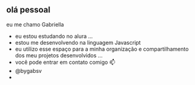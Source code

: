 ## olá pessoal 
eu me chamo Gabriella 

- eu estou estudando no alura ...
- estou me desenvolvendo na linguagem Javascript 
- eu utilizo esse espaço para a minha organização e compartilhamento dos meu projetos desenvolvidos ...
- você pode entrar em contato comigo 📫 
- @bygabsv
-
